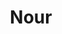 ---
title:  "Nour"
metadate: "hide"
categories: [ Mentor, Social Media, Graphics ]
image: "/assets/images/story2.jpg"
---